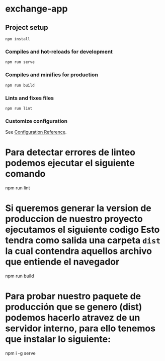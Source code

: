 # exchange-app

## Project setup
```
npm install
```

### Compiles and hot-reloads for development
```
npm run serve
```

### Compiles and minifies for production
```
npm run build
```

### Lints and fixes files
```
npm run lint
```

### Customize configuration
See [Configuration Reference](https://cli.vuejs.org/config/).


# Para detectar errores de linteo podemos ejecutar el siguiente comando
npm run lint

# Si queremos generar la version de produccion de nuestro proyecto ejecutamos el siguiente codigo Esto tendra como salida una carpeta `dist` la cual contendra aquellos archivo que entiende el navegador

npm run build

# Para probar nuestro paquete de producción que se genero (dist) podemos hacerlo atravez de un servidor interno, para ello tenemos que instalar lo siguiente:

npm i -g serve